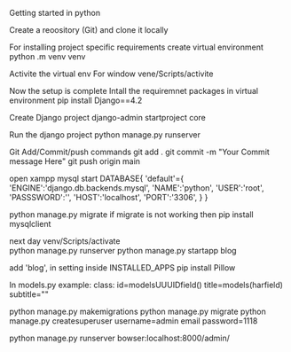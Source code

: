 Getting started in python 


Create a reoository (Git) and clone it locally

For installing project specific requirements create virtual environment 
python .m venv venv

Activite the virtual env
For window
vene/Scripts/activite

Now the setup is complete
Intall the requiremnet packages in virtual environment 
pip install Django==4.2

Create Django project
django-admin startproject core

Run the django project
python manage.py runserver

Git Add/Commit/push commands
git add .
git commit -m "Your Commit message Here"
git push origin main

open xampp mysql start 
DATABASE{
    'default'={
        'ENGINE':'django.db.backends.mysql',
        'NAME':'python',
        'USER':'root',
        'PASSSWORD':'',
        'HOST':'localhost',
        'PORT':'3306',
    }
}

python manage.py migrate
if migrate is not working then 
pip install mysqlclient

next day
venv/Scripts/activate   
python manage.py runserver
python manage.py startapp blog

add 'blog', in setting inside INSTALLED_APPS
pip install Pillow

In models.py example:
class<ModelName>:
id=modelsUUUIDfield()
title=models(harfield)
subtitle=""

python manage.py makemigrations
python manage.py migrate
python manage.py createsuperuser
username=admin
email
password=1118

python manage.py runserver
bowser:localhost:8000/admin/

